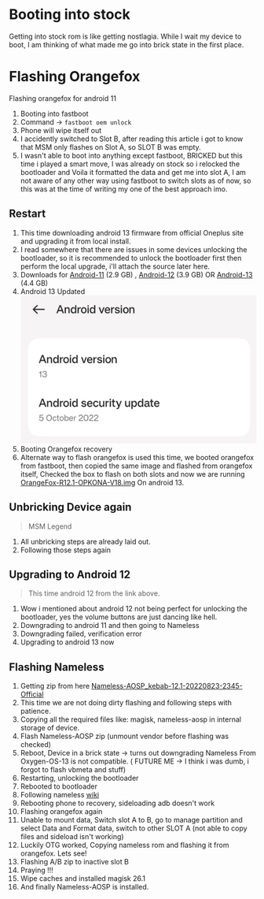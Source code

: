 # Booting into stock

Getting into stock rom is like getting nostlagia. While I wait my device to boot, I am thinking of what made me go into brick state in the first place. 

# Flashing Orangefox 

Flashing orangefox for android 11

1. Booting into fastboot 
2. Command -> `fastboot oem unlock`
3. Phone will wipe itself out
4. I accidently switched to Slot B, after reading this article i got to know that MSM only flashes on Slot A, so SLOT B was empty. 
5. I wasn't able to boot into anything except fastboot, BRICKED but this time i played a smart move, I was already on stock so i relocked the bootloader and Voila it formatted the data and get me into slot A, I am not aware of any other way using fastboot to switch slots as of now, so this was at the time of writing my one of the best approach imo.


## Restart
1. This time downloading android 13 firmware from official Oneplus site and upgrading it from local install. 
2. I read somewhere that there are issues in some devices unlocking the bootloader, so it is recommended to unlock the bootloader first then perform the local upgrade, i'll attach the source later here.
3. Downloads for [Android-11](https://oxygenos.oneplus.net/OnePlus8TOxygen_15.I.29_OTA_0290_all_2202182359_abd12ff9474549d3.zip) (2.9 GB) , [Android-12](https://oxygenos.oneplus.net/86_sign_KB2001_11_C_OTA_1350_all_a5deec_00011011.zip) (3.9 GB) OR  [Android-13](https://gauss-componentotacostmanual-sg.allawnofs.com/remove-e8db6ccbcf328d52b602fa5897ddb266/component-ota/22/11/15/471125f26d1447f19aa900c5ba2ee42d.zip) (4.4 GB)
4. Android 13 Updated 
  ![](https://github.com/rohanbatrain/Developement-Setup/blob/main/Attachments/One-Plus-8T/Stock-Android/19-05-2023/Android-13-Oct-2022-Version.jpg?raw=true)
5. Booting Orangefox recovery 
6. Alternate way to flash orangefox is used this time, we booted orangefox from fastboot, then copied the same image and flashed from orangefox itself, Checked the box to flash on both slots and now we are running [OrangeFox-R12.1-OPKONA-V18.img](https://github.com/Wishmasterflo/device_oneplus_opkona/releases/download/R12.1_V18/OrangeFox-R12.1-OPKONA-V18.img) On android 13.


## Unbricking Device again
> MSM Legend

1. All unbricking steps are already laid out. 
2. Following those steps again

## Upgrading to Android 12 
> This time android 12 from the link above.

1. Wow i mentioned about android 12 not being perfect for unlocking the bootloader, yes the volume buttons are just dancing like hell.
2. Downgrading to android 11 and then going to Nameless
3. Downgrading failed, verification error
4. Upgrading to android 13 now

## Flashing Nameless 
1. Getting zip from here [Nameless-AOSP_kebab-12.1-20220823-2345-Official](https://sourceforge.net/projects/nameless-aosp/files/kebab/Nameless-AOSP_kebab-12.1-20220823-2345-Official.zip/download)
2. This time we are not doing dirty flashing and following steps with patience.
3. Copying all the required files like: magisk, nameless-aosp in internal storage of device.
4. Flash Nameless-AOSP zip (unmount vendor before flashing was checked)
5. Reboot, Device in a brick state -> turns out downgrading Nameless From Oxygen-OS-13 is not compatible. ( FUTURE ME -> I think i was dumb, i forgot to flash vbmeta and stuff)
6. Restarting, unlocking the bootloader
7. Rebooted to bootloader
8. Following nameless [wiki](https://nameless.wiki/getting-started/install/for_8_9R)
9. Rebooting phone to recovery, sideloading adb doesn't work
10. Flashing orangefox again 
11. Unable to mount data, Switch slot A to B, go to manage partition and select Data and Format data, switch to other SLOT A (not able to copy files and sideload isn't working)
12. Luckily OTG worked, Copying nameless rom and flashing it from orangefox. Lets see!
13. Flashing A/B zip to inactive slot B 
14. Praying !!!
15. Wipe caches and installed magisk 26.1 
16. And finally Nameless-AOSP is installed.


